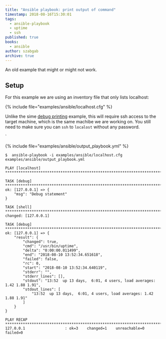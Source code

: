 ```yaml
---
title: "Ansible playbook: print output of command"
timestamp: 2018-08-16T15:30:01
tags:
  - ansible-playbook
  - uptime
  - ssh
published: true
books:
  - ansible
author: szabgab
archive: true
---
```



An old example that might or might not work.



## Setup

For this example we are using an inventory file that only lists localhost:

{% include file="examples/ansible/localhost.cfg" %}

Unlike the sime <a href="">debug printing</a> example, this will require ssh access to the target machine, which is the same machibe we are working on. You still need to make sure you can `ssh` to `localost` without any password.


`

{% include file="examples/ansible/output_playbook.yml" %}


```
$  ansible-playbook -i examples/ansible/localhost.cfg examples/ansible/output_playbook.yml
```


```
PLAY [localhost] ************************************************************************************

TASK [debug] ****************************************************************************************
ok: [127.0.0.1] => {
    "msg": "Debug statement"
}

TASK [shell] ****************************************************************************************
changed: [127.0.0.1]

TASK [debug] ****************************************************************************************
ok: [127.0.0.1] => {
    "result": {
        "changed": true,
        "cmd": "/usr/bin/uptime",
        "delta": "0:00:00.011499",
        "end": "2018-08-10 13:52:34.651618",
        "failed": false,
        "rc": 0,
        "start": "2018-08-10 13:52:34.640119",
        "stderr": "",
        "stderr_lines": [],
        "stdout": "13:52  up 13 days,  6:01, 4 users, load averages: 1.42 1.88 1.91",
        "stdout_lines": [
            "13:52  up 13 days,  6:01, 4 users, load averages: 1.42 1.88 1.91"
        ]
    }
}

PLAY RECAP ******************************************************************************************
127.0.0.1                  : ok=3    changed=1    unreachable=0    failed=0

```

